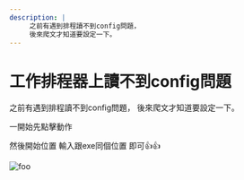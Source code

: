 ```yaml
---
description: |
     之前有遇到排程讀不到config問題，
     後來爬文才知道要設定一下。
---
```


# 工作排程器上讀不到config問題

之前有遇到排程讀不到config問題，
後來爬文才知道要設定一下。

一開始先點擊動作

然後開始位置 輸入跟exe同個位置 即可👍👍

<img src="https://user-images.githubusercontent.com/38503381/186595391-afc16994-2107-4d59-ac2c-92dc053d45f6.png" alt="foo"> 
